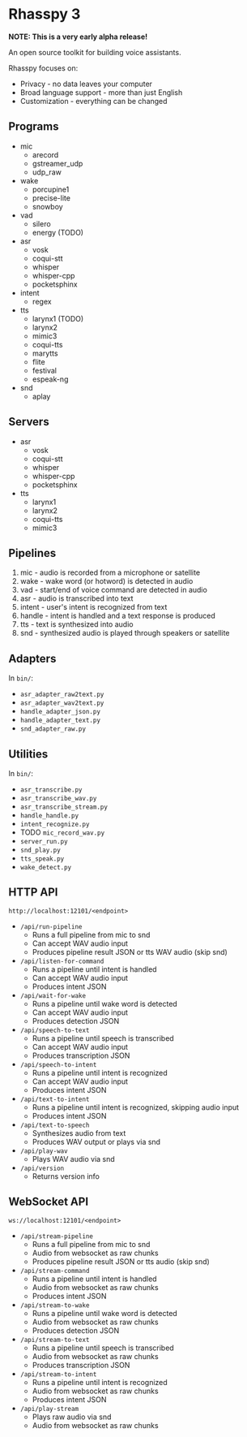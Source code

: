 # Rhasspy 3

**NOTE: This is a very early alpha release!**

An open source toolkit for building voice assistants.

Rhasspy focuses on:

* Privacy - no data leaves your computer
* Broad language support - more than just English
* Customization - everything can be changed


## Programs

* mic
    * arecord
    * gstreamer_udp
    * udp_raw
* wake 
    * porcupine1
    * precise-lite
    * snowboy
* vad
    * silero
    * energy (TODO)
* asr 
    * vosk
    * coqui-stt
    * whisper
    * whisper-cpp
    * pocketsphinx
* intent
    * regex
* tts 
    * larynx1 (TODO)
    * larynx2
    * mimic3
    * coqui-tts
    * marytts
    * flite
    * festival
    * espeak-ng
* snd
    * aplay
    
    
## Servers

* asr
    * vosk
    * coqui-stt
    * whisper
    * whisper-cpp
    * pocketsphinx
* tts
    * larynx1
    * larynx2
    * coqui-tts
    * mimic3


## Pipelines

1. mic - audio is recorded from a microphone or satellite
2. wake - wake word (or hotword) is detected in audio
3. vad - start/end of voice command are detected in audio
4. asr - audio is transcribed into text
5. intent - user's intent is recognized from text
6. handle - intent is handled and a text response is produced
7. tts - text is synthesized into audio
8. snd - synthesized audio is played through speakers or satellite


## Adapters

In `bin/`:

* `asr_adapter_raw2text.py`
* `asr_adapter_wav2text.py`
* `handle_adapter_json.py`
* `handle_adapter_text.py`
* `snd_adapter_raw.py`


## Utilities

In `bin/`:

* `asr_transcribe.py`
* `asr_transcribe_wav.py`
* `asr_transcribe_stream.py`
* `handle_handle.py`
* `intent_recognize.py`
* TODO `mic_record_wav.py`
* `server_run.py`
* `snd_play.py`
* `tts_speak.py`
* `wake_detect.py`

## HTTP API

`http://localhost:12101/<endpoint>`

* `/api/run-pipeline`
    * Runs a full pipeline from mic to snd
    * Can accept WAV audio input
    * Produces pipeline result JSON or tts WAV audio (skip snd)
* `/api/listen-for-command`
    * Runs a pipeline until intent is handled
    * Can accept WAV audio input
    * Produces intent JSON
* `/api/wait-for-wake`
    * Runs a pipeline until wake word is detected
    * Can accept WAV audio input
    * Produces detection JSON
* `/api/speech-to-text`
    * Runs a pipeline until speech is transcribed
    * Can accept WAV audio input
    * Produces transcription JSON
* `/api/speech-to-intent`
    * Runs a pipeline until intent is recognized
    * Can accept WAV audio input
    * Produces intent JSON
* `/api/text-to-intent`
    * Runs a pipeline until intent is recognized, skipping audio input
    * Produces intent JSON
* `/api/text-to-speech`
    * Synthesizes audio from text
    * Produces WAV output or plays via snd
* `/api/play-wav`
    * Plays WAV audio via snd
* `/api/version`
    * Returns version info

## WebSocket API

`ws://localhost:12101/<endpoint>`

* `/api/stream-pipeline`
    * Runs a full pipeline from mic to snd
    * Audio from websocket as raw chunks
    * Produces pipeline result JSON or tts audio (skip snd)
* `/api/stream-command`
    * Runs a pipeline until intent is handled
    * Audio from websocket as raw chunks
    * Produces intent JSON
* `/api/stream-to-wake`
    * Runs a pipeline until wake word is detected
    * Audio from websocket as raw chunks
    * Produces detection JSON
* `/api/stream-to-text`
    * Runs a pipeline until speech is transcribed
    * Audio from websocket as raw chunks
    * Produces transcription JSON
* `/api/stream-to-intent`
    * Runs a pipeline until intent is recognized
    * Audio from websocket as raw chunks
    * Produces intent JSON
* `/api/play-stream`
    * Plays raw audio via snd
    * Audio from websocket as raw chunks
